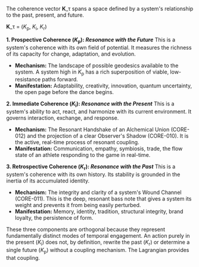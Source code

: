 The coherence vector **K**_τ spans a space defined by a system's relationship to the past, present, and future.

**K**_τ = (*K*<sub>p</sub>, *K*<sub>i</sub>, *K*<sub>r</sub>)

**1. Prospective Coherence (*K*<sub>p</sub>): *Resonance with the Future***
This is a system's coherence with its own field of potential. It measures the richness of its capacity for change, adaptation, and evolution.
*   **Mechanism:** The landscape of possible geodesics available to the system. A system high in *K*<sub>p</sub> has a rich superposition of viable, low-resistance paths forward.
*   **Manifestation:** Adaptability, creativity, innovation, quantum uncertainty, the open page before the dance begins.

**2. Immediate Coherence (*K*<sub>i</sub>): *Resonance with the Present***
This is a system's ability to act, react, and harmonize with its current environment. It governs interaction, exchange, and response.
*   **Mechanism:** The Resonant Handshake of an Alchemical Union (CORE-012) and the projection of a clear Observer's Shadow (CORE-010). It is the active, real-time process of resonant coupling.
*   **Manifestation:** Communication, empathy, symbiosis, trade, the flow state of an athlete responding to the game in real-time.

**3. Retrospective Coherence (*K*<sub>r</sub>): *Resonance with the Past***
This is a system's coherence with its own history. Its stability is grounded in the inertia of its accumulated identity.
*   **Mechanism:** The integrity and clarity of a system's Wound Channel (CORE-011). This is the deep, resonant bass note that gives a system its weight and prevents it from being easily perturbed.
*   **Manifestation:** Memory, identity, tradition, structural integrity, brand loyalty, the persistence of form.

These three components are orthogonal because they represent fundamentally distinct modes of temporal engagement. An action purely in the present (*K*<sub>i</sub>) does not, by definition, rewrite the past (*K*<sub>r</sub>) or determine a single future (*K*<sub>p</sub>) without a coupling mechanism. The Lagrangian provides that coupling.